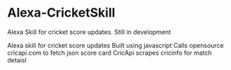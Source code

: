 # Alexa-CricketSkill
Alexa Skill for cricket score updates. Still in development

Alexa skill for cricket score updates 
Built using javascript
Calls opensource cricapi.com to fetch json score card
CricApi scrapes cricinfo for match detaisl
